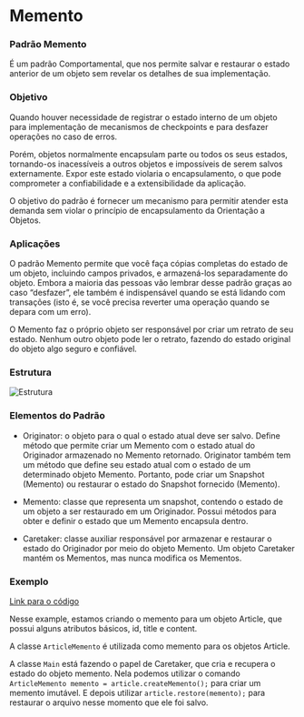 # Memento

### Padrão Memento

É um padrão Comportamental, que nos permite salvar e restaurar o estado anterior de um objeto sem revelar os detalhes de sua implementação.

### Objetivo

Quando houver necessidade de registrar o estado interno de um objeto para implementação de mecanismos de checkpoints e para desfazer operações no caso de erros.

Porém, objetos normalmente encapsulam parte ou todos os seus estados, tornando-os inacessíveis a outros objetos e impossíveis de serem salvos externamente. Expor este estado violaria o encapsulamento, o que pode comprometer a confiabilidade e a extensibilidade da aplicação.  

O objetivo do padrão é fornecer um mecanismo para permitir atender esta demanda sem violar o princípio de encapsulamento da Orientação a Objetos.  

### Aplicações

O padrão Memento permite que você faça cópias completas do estado de um objeto, incluindo campos privados, e armazená-los separadamente do objeto. Embora a maioria das pessoas vão lembrar desse padrão graças ao caso “desfazer”, ele também é indispensável quando se está lidando com transações (isto é, se você precisa reverter uma operação quando se depara com um erro).

O Memento faz o próprio objeto ser responsável por criar um retrato de seu estado. Nenhum outro objeto pode ler o retrato, fazendo do estado original do objeto algo seguro e confiável.  


### Estrutura
![Estrutura](https://refactoring.guru/images/patterns/diagrams/memento/structure1.png)

### Elementos do Padrão

- Originator: o objeto para o qual o estado atual deve ser salvo. Define método que permite criar um Memento com o estado atual do Originador armazenado no Memento retornado. Originator também tem um
método que define seu estado atual com o estado de um determinado objeto Memento. Portanto, pode criar um Snapshot (Memento) ou restaurar o estado do Snapshot fornecido (Memento).  

- Memento: classe que representa um snapshot, contendo o estado de um objeto a ser restaurado em um Originador. Possui métodos para obter e definir o estado que um Memento encapsula dentro.  

- Caretaker: classe auxiliar responsável por armazenar e restaurar o estado do Originador por meio do objeto Memento. Um objeto Caretaker mantém os Mementos, mas nunca modifica os Mementos.  

### Exemplo
[Link para o código](https://github.com/Guilherme-Camillo/Padroes-de-Projeto/tree/master/Memento/Exemplo)

Nesse example, estamos criando o memento para um objeto Article, que possui alguns atributos básicos, id, title e content.  

A classe `ArticleMemento` é utilizada como memento para os objetos Article.  

A classe `Main` está fazendo o papel de Caretaker, que cria e recupera o estado do objeto memento.  Nela podemos utilizar o comando   `ArticleMemento memento = article.createMemento();` para criar um memento imutável. E depois utilizar  `article.restore(memento);` para restaurar o arquivo nesse momento que ele foi salvo.  


